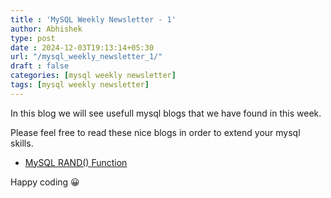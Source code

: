 ```yaml
---
title : 'MySQL Weekly Newsletter - 1'
author: Abhishek
type: post
date : 2024-12-03T19:13:14+05:30
url: "/mysql_weekly_newsletter_1/"
draft : false
categories: [mysql weekly newsletter]
tags: [mysql weekly newsletter]
---
```


In this blog we will see usefull mysql blogs that we have found in this week.

Please feel free to read these nice blogs in order to extend your mysql skills.

* [MySQL RAND() Function](https://www.mysqltutorial.org/mysql-math-functions/mysql-rand/)

Happy coding :grinning:
